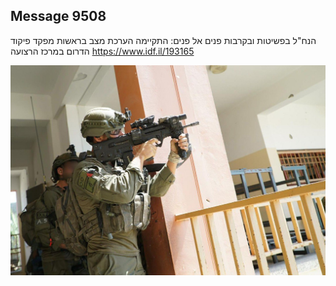 ## Message 9508

הנח"ל בפשיטות ובקרבות פנים אל פנים:
התקיימה הערכת מצב בראשות מפקד פיקוד הדרום במרכז הרצועה
https://www.idf.il/193165

![Photo](./9508/9508_photo.jpg)
